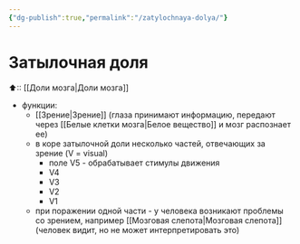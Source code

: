 ```yaml
---
{"dg-publish":true,"permalink":"/zatylochnaya-dolya/"}
---
```



# Затылочная доля
⬆:: [[Доли мозга\|Доли мозга]]

- функции:
	- [[Зрение\|Зрение]] (глаза принимают информацию, передают через [[Белые клетки мозга\|Белое вещество]] и мозг распознает ее)
	- в коре затылочной доли несколько частей, отвечающих за зрение (V = visual)
		- поле V5 - обрабатывает стимулы движения
		- V4
		- V3
		- V2
		- V1
	- при поражении одной части - у человека возникают проблемы со зрением, например [[Мозговая слепота\|Мозговая слепота]] (человек видит, но не может интерпретировать это)